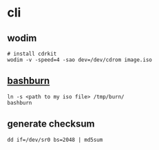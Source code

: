 # cli

## wodim

    # install cdrkit
    wodim -v -speed=4 -sao dev=/dev/cdrom image.iso

## [bashburn](http://bashburn.dose.se/)

    ln -s <path to my iso file> /tmp/burn/
    bashburn

## generate checksum

    dd if=/dev/sr0 bs=2048 | md5sum
